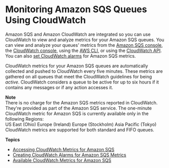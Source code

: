 # Monitoring Amazon SQS Queues Using CloudWatch<a name="sqs-monitoring-using-cloudwatch"></a>

Amazon SQS and Amazon CloudWatch are integrated so you can use CloudWatch to view and analyze metrics for your Amazon SQS queues\. You can view and analyze your queues' metrics from the [Amazon SQS console](sqs-access-metrics.md#access-cloudwatch-metrics-sqs-console), the [CloudWatch console](sqs-access-metrics.md#access-metrics-cloudwatch-console), using the [AWS CLI](sqs-access-metrics.md#access-cloudwatch-metrics-cli), or using the [CloudWatch API](sqs-access-metrics.md#access-metrics-cloudwatch-api)\. You can also [set CloudWatch alarms](set-cloudwatch-alarms-for-metrics.md) for Amazon SQS metrics\.

CloudWatch metrics for your Amazon SQS queues are automatically collected and pushed to CloudWatch every five minutes\. These metrics are gathered on all queues that meet the CloudWatch guidelines for being *active*\. CloudWatch considers a queue to be active for up to six hours if it contains any messages or if any action accesses it\. 

**Note**  
There is no charge for the Amazon SQS metrics reported in CloudWatch\. They're provided as part of the Amazon SQS service\.
The one\-minute CloudWatch metric for Amazon SQS is currently available only in the following Regions:  
US East \(Ohio\)
Europe \(Ireland\)
Europe \(Stockholm\)
Asia Pacific \(Tokyo\)
CloudWatch metrics are supported for both standard and FIFO queues\.

**Topics**
+ [Accessing CloudWatch Metrics for Amazon SQS](sqs-access-metrics.md)
+ [Creating CloudWatch Alarms for Amazon SQS Metrics](set-cloudwatch-alarms-for-metrics.md)
+ [Available CloudWatch Metrics for Amazon SQS](sqs-available-cloudwatch-metrics.md)